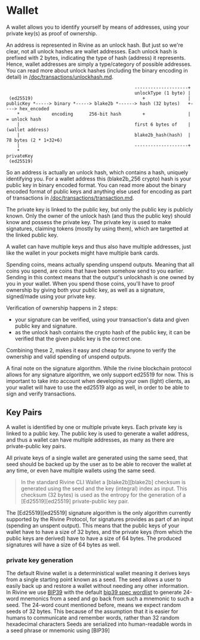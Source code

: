# Wallet

A wallet allows you to identify yourself by means of addresses,
using your private key(s) as proof of ownership.

An address is represented in Rivine as an unlock hash.
But just so we're clear, not all unlock hashes are wallet addresses.
Each unlock hash is prefixed with 2 bytes, indicating the type of hash (address) it represents.
Hence, wallet addresses are simply a type/category of possible addresses.
You can read more about unlock hashes (including the binary encoding in detail) in
[/doc/transactions/unlockhash.md](/doc/transactions/unlockhash.md).

```
                                                --------------------+
                                                unlockType (1 byte) |
 (ed25519)                                         +                |
publicKey *-----> binary *-----> blake2b *------> hash (32 bytes)   +----> hex_encoded
    *            encoding      256-bit hash        +                |         = unlock hash
    |                                           first 6 bytes of    |         (wallet address)
    |                                           blake2b_hash(hash)  |         78 bytes (2 * 1+32+6)
    |                                           --------------------+
    *
privateKey
 (ed25519) 
```

So an address is actually an unlock hash, which contains a hash, uniquely identifying you.
For a wallet address this (blake2b_256 crypto) hash is your public key in binary encoded format.
You can read more about the binary encoded format of public keys and anything
else used for encoding as part of transactions in
[/doc/transactions/transaction.md](/doc/transactions/transaction.md).

The private key is linked to the public key, but only the public key is publicly known.
Only the owner of the unlock hash (and thus the public key) should know and possess the private key.
The private key is used to make signatures, claiming tokens (mostly by using them),
which are targetted at the linked public key.

A wallet can have multiple keys and thus also have multiple addresses,
just like the wallet in your pockets might have multiple bank cards.

Spending coins, means actually spending unspend outputs.
Meaning that all coins you spend, are coins that have been somehow send to you earlier.
Sending in this context means that the output's unlockhash is one owned by you in your wallet.
When you spend those coins, you'll have to proof ownership by giving both your public key,
as well as a signature, signed/made using your private key.

Verification of ownership happens in 2 steps:

+ your signature can be verified, using your transaction's data
  and given public key and signature.
+ as the unlock hash contains the crypto hash of the public key,
  it can be verified that the given public key is the correct one.

Combining these 2, makes it easy and cheap for anyone to verify the ownership
and valid spending of unspend outputs.

A final note on the signature algorithm. While the rivine blockchain protocol allows
for any signature algorithm, we only support ed25519 for now.
This is important to take into account when developing your own (light) clients,
as your wallet will have to use the ed25519 algo as well,
in order to be able to sign and verify transactions.
 
## Key Pairs

A wallet is identified by one or multiple private keys. Each private key is linked to a public key.
The public key is used to generate a wallet address, and thus a wallet can have multiple addresses,
as many as there are private-public key pairs.

All private keys of a single wallet are generated using the same seed,
that seed should be backed up by the user as to be able to recover the wallet
at any time, or even have multiple wallets using the same seed.

> In the standard Rivine CLI Wallet a [blake2b][blake2b] checksum is generated using
> the seed and the key (integral) index as input.
> This checksum (32 bytes) is used as the entropy for the generation of
> a [Ed25519][ed25519] private-public key pair.

The [Ed25519][ed25519] signature algorithm is the only algorithm currently supported by
the Rivine Protocol, for signatures provides as part of an input (spending an unspent output).
This means that the public keys of your wallet have to have a size of 32 bytes,
and the private keys (from which the public keys are derived)
have to have a size of 64 bytes. The produced signatures will have a size of 64 bytes as well.

### private key generation

The default Rivine wallet is a deterministical wallet meaning it derives keys from a single starting point known as a seed. The seed allows a user to easily back up and restore a wallet without needing any other information.
In Rivine we use [BIP39](https://github.com/bitcoin/bips/blob/master/bip-0039.mediawiki) with the default [bip39 spec wordlist](https://github.com/bitcoin/bips/tree/master/bip-0039) to generate 24-word mnemonics from a seed and go back from such a mnemonic to such a seed.
The 24-word count mentioned before,
means we expect random seeds of 32 bytes. This because of the assumption that it is easier
for humans to communicate and remember words, rather than 32 random hexadecimal characters
Seeds are  serialized into human-readable words in a seed phrase or mnemonic using [BIP39]